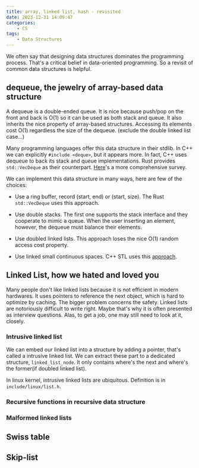 ```yaml
---
title: array, linked list, hash - revisited
date: 2023-12-31 14:09:47
categories:
    - CS
tags:
    - Data Structures
---
```


We often say that designing data structures dominates the programming process. That's a critical belief in data-oriented programming. So a revisit of common data structures is helpful.

## dequeue, the jewelry of array-based data structure

A dequeue is a double-ended queue. It is nice because push/pop on the front and back is O(1) so it can be used as both stack and queue. It also inherits the nice property of array-based structures. Accessing its elements cost O(1) regardless the size of the dequeue. (exclude the double linked list case...)

Many programming languages offer this data structure in their stdlib. In C++ we can explicitly `#include <deque>`, but it appears more. In fact, C++ uses dequeue to back its stack and queue implementations. Rust provides `std::VecDeque` as their counterpart. [Here](https://en.wikipedia.org/wiki/Double-ended_queue#Language_support)'s a more comprehensive survey.

We can implement this data structure in many ways, here are few of the choices:

- Use a ring buffer, record (start, end) or (start, size). The Rust `std::VecDeque` uses this approach.

- Use double stacks. The first one supports the stack interface and they cooperate to mimic a queue. When the user inserting an element, however, the dequeue must balance their elements.

- Use doubled linked lists. This approach loses the nice O(1) random access cost property.

- Use linked small continuous spaces. C++ STL uses this [approach](https://devblogs.microsoft.com/oldnewthing/20230810-00/?p=108587).

## Linked List, how we hated and loved you

Many people don't like linked lists because it is not efficient in modern hardwares. It uses pointers to reference the next object, which is hard to optimize by caching. The bigger problem concerns the safety. Linked lists are notoriously difficult to write right. Maybe that's why it is often presented as interview questions. Alas, to get a job, one may still need to look at it, closely.

### Intrusive linked list

We can embed our linked list into a structure by adding a pointer, that's called a intrusive linked list. We can extract these part to a dedicated structure, `linked_list_node`. It only contains where's the next and where's the former(if doubled linked list).

In linux kernel, intrusive linked lists are ubiquitous. Definition is in `include/linux/list.h`.

### Recursive functions in recursive data structure

### Malformed linked lists

## Swiss table

## Skip-list



